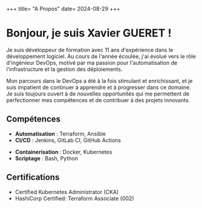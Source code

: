 +++
title= "A Propos"
date= 2024-08-29
+++

# Bonjour, je suis Xavier GUERET !

Je suis développeur de formation avec 11 ans d'expérience dans le développement logiciel. Au cours de l'année écoulée, j'ai évolué vers le rôle d'ingénieur DevOps, motivé par ma passion pour l'automatisation de l'infrastructure et la gestion des déploiements.

Mon parcours dans le DevOps a été à la fois stimulant et enrichissant, et je suis impatient de continuer à apprendre et à progresser dans ce domaine. Je suis toujours ouvert à de nouvelles opportunités qui me permettent de perfectionner mes compétences et de contribuer à des projets innovants.

## Compétences

- **Automatisation** : Terraform, Ansible
- **CI/CD** : Jenkins, GitLab CI, GitHub Actions
<!-- - **Cloud** : AWS, Azure, Google Cloud -->
- **Containerisation** : Docker, Kubernetes
- **Scriptage** : Bash, Python
<!-- - **Monitoring & Logs** : Prometheus, ELK Stack -->
<!-- - **Sécurité** : Vault, SecOps -->

## Certifications

<!-- - AWS Certified Solutions Architect -->
- Certified Kubernetes Administrator (CKA)
- HashiCorp Certified: Terraform Associate (002)
